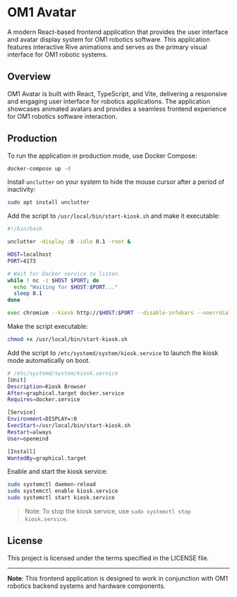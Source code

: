 # OM1 Avatar

A modern React-based frontend application that provides the user interface and avatar display system for OM1 robotics software. This application features interactive Rive animations and serves as the primary visual interface for OM1 robotic systems.

## Overview

OM1 Avatar is built with React, TypeScript, and Vite, delivering a responsive and engaging user interface for robotics applications. The application showcases animated avatars and provides a seamless frontend experience for OM1 robotics software interaction.


## Production

To run the application in production mode, use Docker Compose:

```bash
docker-compose up -d
```

Install `unclutter` on your system to hide the mouse cursor after a period of inactivity:

```bash
sudo apt install unclutter
```

Add the script to `/usr/local/bin/start-kiosk.sh` and make it executable:

```bash
#!/bin/bash

unclutter -display :0 -idle 0.1 -root &

HOST=localhost
PORT=4173

# Wait for Docker service to listen
while ! nc -z $HOST $PORT; do
  echo "Waiting for $HOST:$PORT..."
  sleep 0.1
done

exec chromium --kiosk http://$HOST:$PORT --disable-infobars --noerrdialogs
```

Make the script executable:

```bash
chmod +x /usr/local/bin/start-kiosk.sh
```

Add the script to `/etc/systemd/system/kiosk.service` to launch the kiosk mode automatically on boot.

```bash
# /etc/systemd/system/kiosk.service
[Unit]
Description=Kiosk Browser
After=graphical.target docker.service
Requires=docker.service

[Service]
Environment=DISPLAY=:0
ExecStart=/usr/local/bin/start-kiosk.sh
Restart=always
User=openmind

[Install]
WantedBy=graphical.target
```

Enable and start the kiosk service:

```bash
sudo systemctl daemon-reload
sudo systemctl enable kiosk.service
sudo systemctl start kiosk.service
```

> Note: To stop the kiosk service, use `sudo systemctl stop kiosk.service`.

## License

This project is licensed under the terms specified in the LICENSE file.

---

**Note**: This frontend application is designed to work in conjunction with OM1 robotics backend systems and hardware components.
